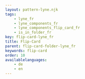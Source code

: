 ```yaml
---
layout: pattern-lyne.njk
tags: 
    - lyne_fr
    - lyne_components_fr
    - lyne_components_flip_card_fr
    - is_in_folder_fr
key: flip-card-lyne_fr
title: Flip-Card
parent: flip-card-folder-lyne_fr
keywords: flip-card
order: 10
availablelanguages: 
    - de
    - en
---
```

